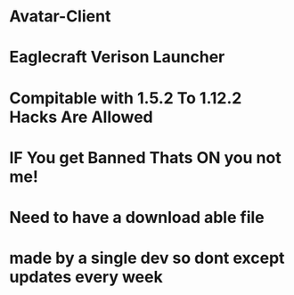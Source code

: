 # Avatar-Client
# Eaglecraft Verison Launcher
# Compitable with 1.5.2 To 1.12.2 Hacks Are Allowed
# IF You get Banned Thats ON you not me!
 # Need to have a download able file 
# made by a single dev so dont except updates every week

